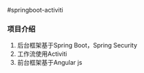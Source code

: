 #springboot-activiti

### 项目介绍
1. 后台框架基于Spring Boot，Spring Security
2. 工作流使用Activiti
3. 前台框架基于Angular js